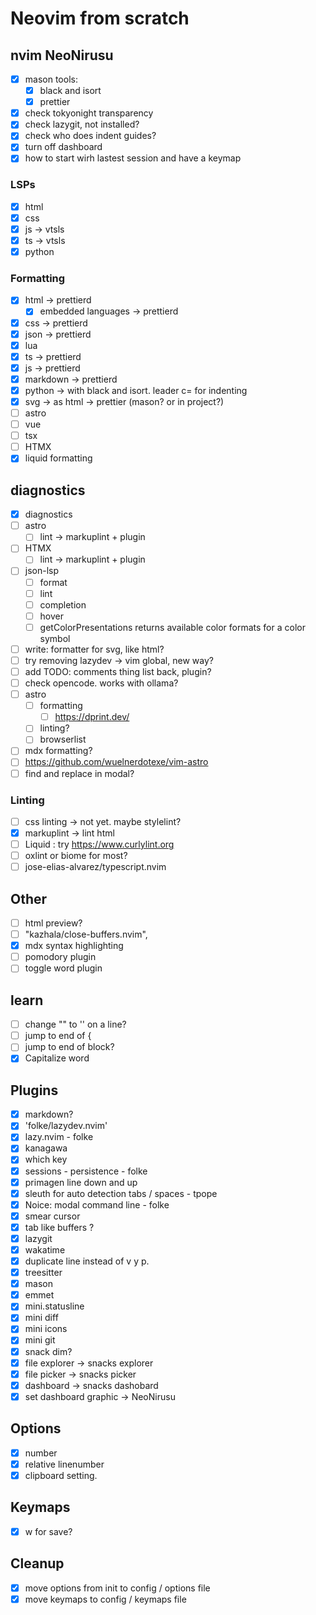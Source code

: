 # Neovim from scratch

## nvim NeoNirusu

- [x] mason tools:
  - [x] black and isort
  - [x] prettier
- [x] check tokyonight transparency
- [x] check lazygit, not installed?
- [x] check who does indent guides?
- [x] turn off dashboard
- [x] how to start wirh lastest session and have a keymap

### LSPs

- [x] html
- [x] css
- [x] js -> vtsls
- [x] ts -> vtsls
- [x] python

### Formatting

- [x] html -> prettierd
  - [x] embedded languages -> prettierd
- [x] css -> prettierd
- [x] json -> prettierd
- [x] lua
- [x] ts -> prettierd
- [x] js -> prettierd
- [x] markdown -> prettierd
- [x] python -> with black and isort. leader c= for indenting
- [x] svg -> as html -> prettier (mason? or in project?)
- [ ] astro
- [ ] vue
- [ ] tsx
- [ ] HTMX
- [x] liquid formatting

## diagnostics

- [x] diagnostics
- [ ] astro
  - [ ] lint -> markuplint + plugin
- [ ] HTMX
  - [ ] lint -> markuplint + plugin
- [ ] json-lsp
  - [ ] format
  - [ ] lint
  - [ ] completion
  - [ ] hover
  - [ ] getColorPresentations returns available color formats for a color symbol
- [ ] write: formatter for svg, like html?
- [ ] try removing lazydev -> vim global, new way?
- [ ] add TODO: comments thing list back, plugin?
- [ ] check opencode. works with ollama?
- [ ] astro
  - [ ] formatting
    - [ ] https://dprint.dev/
  - [ ] linting?
  - [ ] browserlist
- [ ] mdx formatting?
- [ ] https://github.com/wuelnerdotexe/vim-astro
- [ ] find and replace in modal?

### Linting

- [ ] css linting -> not yet. maybe stylelint?
- [x] markuplint -> lint html
- [ ] Liquid : try https://www.curlylint.org
- [ ] oxlint or biome for most?
- [ ] jose-elias-alvarez/typescript.nvim

## Other

- [ ] html preview?
- [ ] "kazhala/close-buffers.nvim",
- [x] mdx syntax highlighting
- [ ] pomodory plugin
- [ ] toggle word plugin

## learn

- [ ] change "" to '' on a line?
- [ ] jump to end of {
- [ ] jump to end of block?
- [x] Capitalize word

## Plugins

- [x] markdown?
- [x] 'folke/lazydev.nvim'
- [x] lazy.nvim - folke
- [x] kanagawa
- [x] which key
- [x] sessions - persistence - folke
- [x] primagen line down and up
- [x] sleuth for auto detection tabs / spaces - tpope
- [x] Noice: modal command line - folke
- [x] smear cursor
- [x] tab like buffers ?
- [x] lazygit
- [x] wakatime
- [x] duplicate line instead of v y p.
- [x] treesitter
- [x] mason
- [x] emmet
- [x] mini.statusline
- [x] mini diff
- [x] mini icons
- [x] mini git
- [x] snack dim?
- [x] file explorer -> snacks explorer
- [x] file picker -> snacks picker
- [x] dashboard -> snacks dashobard
- [x] set dashboard graphic -> NeoNirusu

## Options

- [x] number
- [x] relative linenumber
- [x] clipboard setting.

## Keymaps

- [x] w for save?

## Cleanup

- [x] move options from init to config / options file
- [x] move keymaps to config / keymaps file
